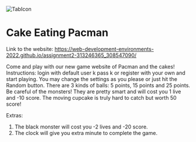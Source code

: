 ![TabIcon](https://user-images.githubusercontent.com/81852929/169506590-47b66007-7103-4937-8394-3efdba380744.jpg) 
# Cake Eating Pacman
Link to the website: https://web-development-environments-2022.github.io/assignment2-313246365_308547090/

Come and play with our new game website of Pacman and the cakes!
Instructions: login with default user k pass k or register with your own and start playing.
You may change the settings as you please or just hit the Random button.
There are 3 kinds of balls: 5 points, 15 points and 25 points.
Be careful of the monsters! They are pretty smart and will cost you 1 live and -10 score.
The moving cupcake is truly hard to catch but worth 50 score!

Extras:
1. The black monster will cost you -2 lives and -20 score.
2. The clock will give you extra minute to complete the game.
